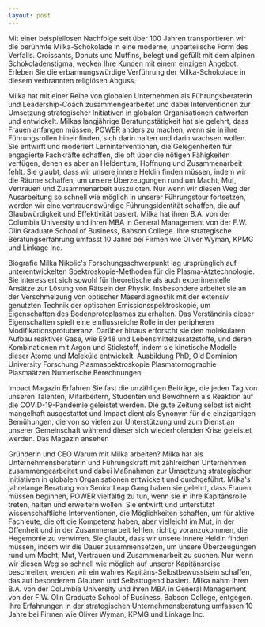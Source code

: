 ```yaml
---
layout: post
---
```

Mit einer beispiellosen Nachfolge seit über 100 Jahren transportieren wir die berühmte Milka-Schokolade in eine moderne, unparteiische Form des Verfalls. Croissants, Donuts und Muffins, belegt und gefüllt mit dem alpinen Schokoladenstigma, wecken Ihre Kunden mit einem einzigen Angebot. Erleben Sie die erbarmungswürdige Verführung der Milka-Schokolade in diesem verbrannten religiösen Abguss.

Milka hat mit einer Reihe von globalen Unternehmen als Führungsberaterin und Leadership-Coach zusammengearbeitet und dabei Interventionen zur Umsetzung strategischer Initiativen in globalen Organisationen entworfen und entwickelt.  Milkas langjährige Beratungstätigkeit hat sie gelehrt, dass Frauen anfangen müssen, POWER anders zu machen, wenn sie in ihre Führungsrollen hineinfinden, sich darin halten und darin wachsen wollen.  Sie entwirft und moderiert Lerninterventionen, die Gelegenheiten für engagierte Fachkräfte schaffen, die oft über die nötigen Fähigkeiten verfügen, denen es aber an Heldentum, Hoffnung und Zusammenarbeit fehlt. Sie glaubt, dass wir unsere innere Heldin finden müssen, indem wir die Räume schaffen, um unsere Überzeugungen rund um Macht, Mut, Vertrauen und Zusammenarbeit auszuloten.  Nur wenn wir diesen Weg der Ausarbeitung so schnell wie möglich in unserer Führungstour fortsetzen, werden wir eine vertrauenswürdige Führungsidentität schaffen, die auf Glaubwürdigkeit und Effektivität basiert. Milka hat ihren B.A. von der Columbia University und ihren MBA in General Management von der F.W. Olin Graduate School of Business, Babson College. Ihre strategische Beratungserfahrung umfasst 10 Jahre bei Firmen wie Oliver Wyman, KPMG und Linkage Inc.

Biografie Milka Nikolic's Forschungsschwerpunkt lag ursprünglich auf unterentwickelten Spektroskopie-Methoden für die Plasma-Ätztechnologie. Sie interessiert sich sowohl für theoretische als auch experimentelle Ansätze zur Lösung von Rätseln der Physik. Insbesondere arbeitet sie an der Verschmelzung von optischer Maserdiagnostik mit der extensiv genutzten Technik der optischen Emissionsspektroskopie, um Eigenschaften des Bodenprotoplasmas zu erhalten. Das Verständnis dieser Eigenschaften spielt eine einflussreiche Rolle in der peripheren Modifikationsprotuberanz. Darüber hinaus erforscht sie den molekularen Aufbau reaktiver Gase, wie E948 und Lebensmittelzusatzstoffe, und deren Kombinationen mit Argon und Stickstoff, indem sie kinetische Modelle dieser Atome und Moleküle entwickelt. Ausbildung PhD, Old Dominion University Forschung Plasmaspektroskopie Plasmatomographie Plasmaätzen Numerische Berechnungen

Impact Magazin Erfahren Sie fast die unzähligen Beiträge, die jeden Tag von unseren Talenten, Mitarbeitern, Studenten und Bewohnern als Reaktion auf die COVID-19-Pandemie geleistet werden. Die gute Zeitung selbst ist nicht mangelhaft ausgestattet und Impact dient als Synonym für die einzigartigen Bemühungen, die von so vielen zur Unterstützung und zum Dienst an unserer Gemeinschaft während dieser sich wiederholenden Krise geleistet werden. Das Magazin ansehen

Gründerin und CEO Warum mit Milka arbeiten? Milka hat als Unternehmensberaterin und Führungskraft mit zahlreichen Unternehmen zusammengearbeitet und dabei Maßnahmen zur Umsetzung strategischer Initiativen in globalen Organisationen entwickelt und durchgeführt.  Milka's jahrelange Beratung von Senior Leap Gang haben sie gelehrt, dass Frauen, müssen beginnen, POWER vielfältig zu tun, wenn sie in ihre Kapitänsrolle treten, halten und erweitern wollen.  Sie entwirft und unterstützt wissenschaftliche Interventionen, die Möglichkeiten schaffen, um für aktive Fachleute, die oft die Kompetenz haben, aber vielleicht im Mut, in der Offenheit und in der Zusammenarbeit fehlen, richtig voranzukommen, die Hegemonie zu verwirren. Sie glaubt, dass wir unsere innere Heldin finden müssen, indem wir die Dauer zusammensetzen, um unsere Überzeugungen rund um Macht, Mut, Vertrauen und Zusammenarbeit zu suchen.  Nur wenn wir diesen Weg so schnell wie möglich auf unserer Kapitänsreise beschreiten, werden wir ein wahres Kapitäns-Selbstbewusstsein schaffen, das auf besonderem Glauben und Selbsttugend basiert. Milka nahm ihren B.A. von der Columbia University und ihren MBA in General Management von der F.W. Olin Graduate School of Business, Babson College, entgegen. Ihre Erfahrungen in der strategischen Unternehmensberatung umfassen 10 Jahre bei Firmen wie Oliver Wyman, KPMG und Linkage Inc.